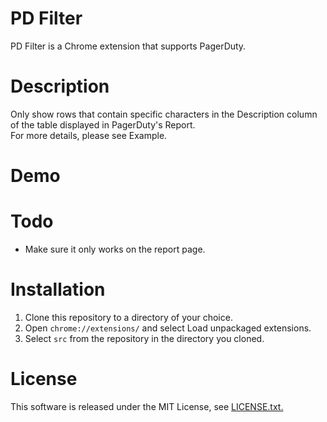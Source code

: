 # PD Filter 
PD Filter is a Chrome extension that supports PagerDuty.

# Description
Only show rows that contain specific characters in the Description column of the table displayed in PagerDuty's Report.  
For more details, please see Example.
# Demo

# Todo
- Make sure it only works on the report page.

# Installation
1. Clone this repository to a directory of your choice.
2. Open `chrome://extensions/` and select Load unpackaged extensions.
3. Select `src` from the repository in the directory you cloned.

# License
This software is released under the MIT License, see [LICENSE.txt.](LICENSE.txt)